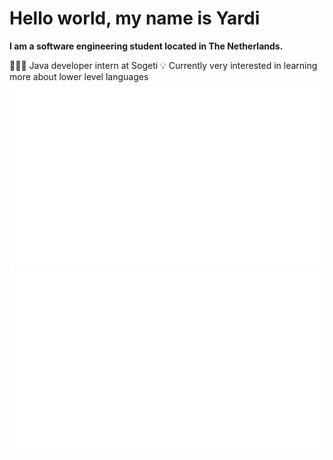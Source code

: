 # Hello world, my name is Yardi

**I am a software engineering student located in The Netherlands.**

👩🏻‍💻 Java developer intern at Sogeti
💡 Currently very interested in learning more about lower level languages
![](https://github.com/Yarvannim/git-stats/blob/master/generated/overview.svg#gh-dark-mode-only)
![](https://github.com/Yarvannim/git-stats/blob/master/generated/languages.svg#gh-dark-mode-only)
<!--
**Yarvannim/Yarvannim** is a ✨ _special_ ✨ repository because its `README.md` (this file) appears on your GitHub profile.

Here are some ideas to get you started:

- 🔭 I’m currently working on ...
- 🌱 I’m currently learning ...
- 👯 I’m looking to collaborate on ...
- 🤔 I’m looking for help with ...
- 💬 Ask me about ...
- 📫 How to reach me: ...
- 😄 Pronouns: ...
- ⚡ Fun fact: ...
-->
